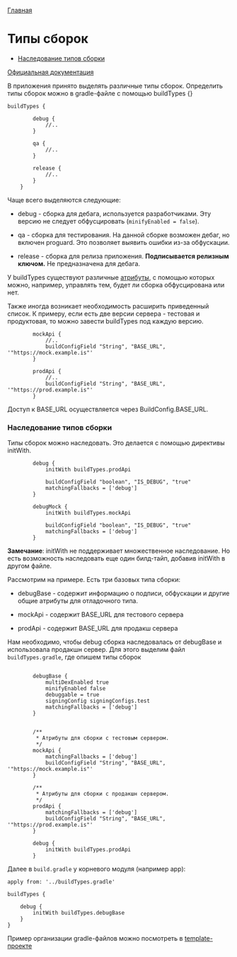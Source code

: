 [Главная](../main.md)

# Типы сборок

- [Наследование типов сборки](#наследование-типов-сборки)

[Официальная документация][docs]

В приложения принято выделять различные типы сборок.
Определить типы сборок можно в gradle-файле c помощью buildTypes {}

```
buildTypes {

        debug {
            //..
        }

        qa {
            //..
        }

        release {
            //..
        }
    }
```

Чаще всего выделяются следующие:

* debug - сборка для дебага, используется разработчиками. Эту версию
не следует обфусцировать (`minifyEnabled = false`).

* qa - сборка для тестирования. На данной сборке возможен дебаг, но включен
proguard. Это позволяет выявить ошибки из-за обфускации.

* release - сборка для релиза приложения. **Подписывается релизным ключом.**
Не предназначена для дебага.

У buildTypes существуют различные [атрибуты][attrs], с помощью которых
можно, например, управлять тем, будет ли сборка обфусцирована или нет.

Также иногда возникает необходимость расширить приведенный список.
К примеру, если есть две версии сервера - тестовая и продуктовая, то
можно завести buildTypes под каждую версию.

```
        mockApi {
            //..
            buildConfigField "String", "BASE_URL", '"https://mock.example.is"'
        }

        prodApi {
            //..
            buildConfigField "String", "BASE_URL", '"https://prod.example.is"'
        }

```
Доступ к BASE_URL осуществляется через BuildConfig.BASE_URL.

### Наследование типов сборки

Типы сборок можно наследовать. Это делается с помощью директивы initWith.
```
        debug {
            initWith buildTypes.prodApi

            buildConfigField "boolean", "IS_DEBUG", "true"
            matchingFallbacks = ['debug']
        }

        debugMock {
            initWith buildTypes.mockApi

            buildConfigField "boolean", "IS_DEBUG", "true"
            matchingFallbacks = ['debug']
        }
```

**Замечание**: initWith не поддерживает множественное наследование.
Но есть возможность наследовать еще один билд-тайп, добавив initWith
в другом файле.

Рассмотрим на примере. Есть три базовых типа сборки:

* debugBase - содержит информацию о подписи, обфускации и другие общие
атрибуты для отладочного типа.

* mockApi - содержит BASE_URL для тестового сервера

* prodApi - содержит BASE_URL для продакш сервера

Нам необходимо, чтобы debug сборка наследовалась от debugBase и использовала
продакшн сервер. Для этого выделим файл `buildTypes.gradle`, где опишем типы сборок

```

        debugBase {
            multiDexEnabled true
            minifyEnabled false
            debuggable = true
            signingConfig signingConfigs.test
            matchingFallbacks = ['debug']
        }


        /**
         * Атрибуты для сборки с тестовым сервером.
         */
        mockApi {
            matchingFallbacks = ['debug']
            buildConfigField "String", "BASE_URL", '"https://mock.example.is"'
        }

        /**
         * Атрибуты для сборки с продакшн сервером.
         */
        prodApi {
            matchingFallbacks = ['debug']
            buildConfigField "String", "BASE_URL", '"https://prod.example.is"'
        }

        debug {
            initWith buildTypes.prodApi
        }
```

Далее в `build.gradle` у корневого модуля (например app):
```
apply from: '../buildTypes.gradle'

buildTypes {

    debug {
        initWith buildTypes.debugBase
    }
}
```

Пример организации gradle-файлов можно посмотреть в [template-проекте][template]

[attrs]: http://google.github.io/android-gradle-dsl/current/com.android.build.gradle.internal.dsl.BuildType.html
[docs]: http://tools.android.com/tech-docs/new-build-system/user-guide#TOC-Build-Types
[template]: ../../template/README.md
